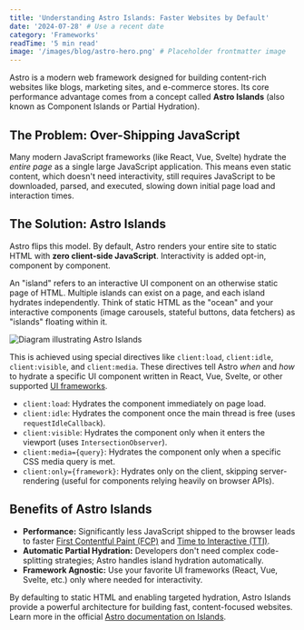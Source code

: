 ```yaml
---
title: 'Understanding Astro Islands: Faster Websites by Default'
date: '2024-07-28' # Use a recent date
category: 'Frameworks'
readTime: '5 min read'
image: '/images/blog/astro-hero.png' # Placeholder frontmatter image
---
```


Astro is a modern web framework designed for building content-rich websites like blogs, marketing sites, and e-commerce stores. Its core performance advantage comes from a concept called **Astro Islands** (also known as Component Islands or Partial Hydration).

## The Problem: Over-Shipping JavaScript

Many modern JavaScript frameworks (like React, Vue, Svelte) hydrate the *entire page* as a single large JavaScript application. This means even static content, which doesn't need interactivity, still requires JavaScript to be downloaded, parsed, and executed, slowing down initial page load and interaction times.

## The Solution: Astro Islands

Astro flips this model. By default, Astro renders your entire site to static HTML with **zero client-side JavaScript**. Interactivity is added opt-in, component by component.

An "island" refers to an interactive UI component on an otherwise static page of HTML. Multiple islands can exist on a page, and each island hydrates independently. Think of static HTML as the "ocean" and your interactive components (image carousels, stateful buttons, data fetchers) as "islands" floating within it.

![Diagram illustrating Astro Islands](/images/blog/astro-islands-diagram.png)

This is achieved using special directives like `client:load`, `client:idle`, `client:visible`, and `client:media`. These directives tell Astro *when* and *how* to hydrate a specific UI component written in React, Vue, Svelte, or other supported [UI frameworks](https://docs.astro.build/en/guides/integrations-guide/).

*   `client:load`: Hydrates the component immediately on page load.
*   `client:idle`: Hydrates the component once the main thread is free (uses `requestIdleCallback`).
*   `client:visible`: Hydrates the component only when it enters the viewport (uses `IntersectionObserver`).
*   `client:media={query}`: Hydrates the component only when a specific CSS media query is met.
*   `client:only={framework}`: Hydrates only on the client, skipping server-rendering (useful for components relying heavily on browser APIs).

## Benefits of Astro Islands

*   **Performance:** Significantly less JavaScript shipped to the browser leads to faster [First Contentful Paint (FCP)](https://web.dev/fcp/) and [Time to Interactive (TTI)](https://web.dev/tti/).
*   **Automatic Partial Hydration:** Developers don't need complex code-splitting strategies; Astro handles island hydration automatically.
*   **Framework Agnostic:** Use your favorite UI frameworks (React, Vue, Svelte, etc.) only where needed for interactivity.

By defaulting to static HTML and enabling targeted hydration, Astro Islands provide a powerful architecture for building fast, content-focused websites. Learn more in the official [Astro documentation on Islands](https://docs.astro.build/en/concepts/islands/). 